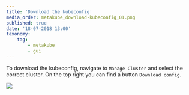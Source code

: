 ```yaml
---
title: 'Download the kubeconfig'
media_order: metakube_download-kubeconfig_01.png
published: true
date: '18-07-2018 13:00'
taxonomy:
    tag:
        - metakube
        - gui
---
```


To download the kubeconfig, navigate to `Manage Cluster` and select the correct cluster. On the top right you can find a button `Download config`.

![](metakube_download-kubeconfig_01.png)
